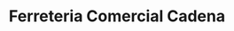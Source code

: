 ---
title: "Ferreteria Comercial Cadena"
url: /quito/ferreteria-comercial-cadena/
shop: Eisenwaren
---